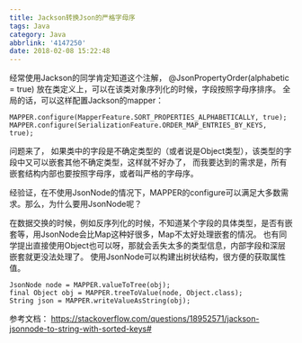 ```yaml
---
title: Jackson转换Json的严格字母序
tags: Java
category: Java
abbrlink: '4147250'
date: 2018-02-08 15:22:48
---
```

经常使用Jackson的同学肯定知道这个注解，
@JsonPropertyOrder(alphabetic = true)
放在类定义上，可以在该类对象序列化的时候，字段按照字母序排序。
全局的话，可以这样配置Jackson的mapper：
```
MAPPER.configure(MapperFeature.SORT_PROPERTIES_ALPHABETICALLY, true);
MAPPER.configure(SerializationFeature.ORDER_MAP_ENTRIES_BY_KEYS, true);
```

问题来了，
如果类中的字段是不确定类型的（或者说是Object类型），该类型的字段中又可以嵌套其他不确定类型，这样就不好办了，
而我要达到的需求是，所有嵌套结构内部也要按照字母序，或者叫严格的字母序。

经验证，在不使用JsonNode的情况下，MAPPER的configure可以满足大多数需求。那么，为什么要用JsonNode呢？

在数据交换的时候，例如反序列化的时候，不知道某个字段的具体类型，是否有嵌套等，用JsonNode会比Map这种好很多，Map不太好处理嵌套的情况。
也有同学提出直接使用Object也可以呀，那就会丢失太多的类型信息，内部字段和深层嵌套就更没法处理了。
使用JsonNode可以构建出树状结构，很方便的获取属性值。

```
JsonNode node = MAPPER.valueToTree(obj);
final Object obj = MAPPER.treeToValue(node, Object.class);
String json = MAPPER.writeValueAsString(obj);
```

参考文档：
https://stackoverflow.com/questions/18952571/jackson-jsonnode-to-string-with-sorted-keys#
